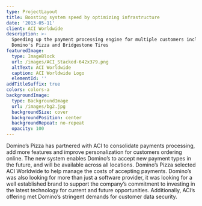 ```yaml
---
type: ProjectLayout
title: Boosting system speed by optimizing infrastructure
date: '2013-05-11'
client: ACI Worldwide
description: >-
  Speeding up the payment processing engine for multiple customers including
  Domino's Pizza and Bridgestone Tires
featuredImage:
  type: ImageBlock
  url: /images/ACI_Stacked-642x379.png
  altText: ACI Worldwide
  caption: ACI Worldwide Logo
  elementId: ''
addTitleSuffix: true
colors: colors-a
backgroundImage:
  type: BackgroundImage
  url: /images/bg2.jpg
  backgroundSize: cover
  backgroundPosition: center
  backgroundRepeat: no-repeat
  opacity: 100
---
```

Domino’s Pizza has partnered with ACI to consolidate payments processing, add more features and improve personalization for customers ordering online. The new system enables Domino’s to accept new payment types in the future, and will be available across all locations. Domino’s Pizza selected ACI Worldwide to help manage the costs of accepting payments. Domino’s was also looking for more than just a software provider, it was looking for a well established brand to support the company’s commitment to investing in the latest technology for current and future opportunities. Additionally, ACI’s offering met Domino’s stringent demands for customer data security.

